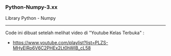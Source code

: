 ### Python-Numpy-3.xx
Library Python - Numpy

---

Code ini dibuat setelah melihat video di "Youtube Kelas Terbuka" :
- https://www.youtube.com/playlist?list=PLZS-MHyEIRo6V6C2PHEx2Lt0hWIB_cL58
